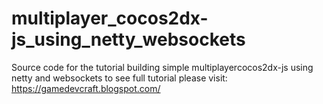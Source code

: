 # multiplayer_cocos2dx-js_using_netty_websockets
Source code for the tutorial building simple multiplayercocos2dx-js using netty and websockets
to see full tutorial please visit:  
https://gamedevcraft.blogspot.com/
